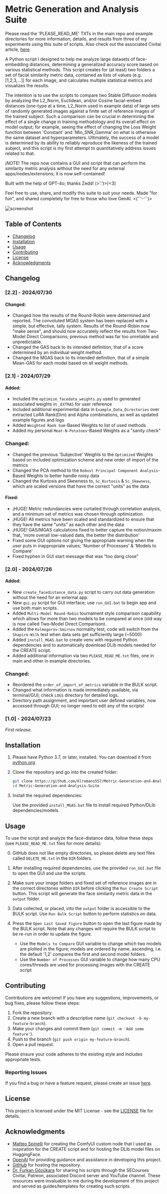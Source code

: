 # Metric Generation and Analysis Suite

Please read the 'PLEASE_READ_ME' TXTs in the main repo and example directories for more information, details, and results from three of my experiments using this suite of scripts. Also check out the associated Civitai article, [here](https://civitai.com/articles/6327/statistical-analysis-of-ai-models-an-overview-of-the-mgas-comparison-method-and-scripts)

A Python script I designed to help me analyze large datasets of face-embedding distances, determining a generalized accuracy score based on various statistical methods. This script creates for (at least) two folders a set of facial similarity metric data, contained as lists of values (e.g. \[1,2,3,...\]) for each image, 
and calculates multiple statistical metrics and visualizes the results. 

The intention is to use the scripts to compare two Stable Diffusion models by analyzing the L2_Norm, Euclidean, and/or Cosine facial-embed distances (one-type at a time, L2_Norm used in example data) 
of large sets of randomly generated images against a finite set of reference images of the trained subject. 
Such a comparison can be crucial in determining the effect of a single change in training methodology and its overall effect on model output; for example, seeing the effect of changing the Loss Weight function between 'Constant' and 'Min_SNR_Gamma' on what is otherwise the same dataset and hyperparameters. 
Ultimately, the success of a model is determined by its ability to reliably reproduce the likeness of the trained subject, and this script is my first attempt to quantitatively address issues related to that.

¡NOTE! The repo now contains a GUI and script that can perform the similarity metric analysis without the need for any external apps/nodes/extensions; it is now self-contained!

Built with the help of GPT-4o; thanks Zedd! (>'.')>[<3] 

Feel free to use, share, and modify this suite to suit your needs.
Made "for fun", and shared completely for free to those who love GenAI.
<(˶ᵔᵕᵔ˶)>

![screenshot](EXAMPLES/Example_Figures/Example_Figure_0_v2-2GUI.png)

## Table of Contents

- [Changelog](#changelog)
- [Installation](#installation)
- [Usage](#usage)
- [Contributing](#contributing)
- [License](#license)
- [Acknowledgments](#acknowledgments)

## Changelog

### [2.2] - 2024/07/30

#### Changed:
- Changed how the results of the Round-Robin were determined and reported. The convoluted MGAS system has been replaced with a simple, but effective, tally system.
  Results of the Round-Robin now "make sense", and should now accurately reflect the results from Two-Model Direct Comparisons; previous method was far too unreliable and unpredictable.
- Changed the GAS back to its intended definition, that of a score determined by an individual weight method.
- Changed the MGAS back to its intended definition, that of a simple Mean-GAS for each model based on all weight methods. 

### [2.1] - 2024/07/29

#### Added:
- Included the `optimize_facedata_weights.py` used to generated associated weights in `_EXTRAS` for user reference
- Included additional experimental data in `Example_Data_Directories` over extracted LoRA Rank(Dim) and Alpha combinations,
  as well as updated example figures and logs
- Added `Weighted Rank Sum`-Based Weights to list of used methods
- Added my personal `Meat-N-Potatoes`-Based Weights as a "sanity check"

### Changed:
- Changed the previous 'Subjective' Weights to the `Optimized` Weights based on included optimization scheme and new order of import of the metrics
- Changed the PCA method to the `Robust Principal Component Analysis`-Based Weights to better handle noisy data
- Changed the Kurtosis and Skewness to, `Sc_Kurtosis` & `Sc_Skewness`, which are scaled versions that have the correct "units" as the data

#### Fixed:
- ¡HUGE! Metric redundancies were curtailed through correlation analysis, and a minimum set of metrics was chosen through optimization
- ¡HUGE! All metrics have been scaled and standardized to ensure that they have the same "units" as each other and the data
- ¡HUGE! GAS/MGAS calculations fixed to better capture the notion/maxim that, 'more overall low-valued data, the better the distribution'
- Fixed some GUI options not giving the appropriate warning when the user puts in inappropriate values; 'Number of Processes' & 'Models to Compare'
- Fixed hyphen in GUI start message that was "too dang close"

### [2.0] - 2024/07/26

#### Added:
- New `create_facedistance_data.py` script to carry out data generation without the need for an external app.
- New `gui.py` script for GUI interface; use `run_GUI.bat` to begin app and use both main scripts.
- Added `Multi-Model Round-Robin` tournament style comparison capability which allows for more than two models to be compared at once
  (old way is now called Two-Model Direct Comparison).
- Added the `Kolmogorov-Smirnov` normality test; code will switch from the `Shapiro-Wilk` test when data sets get sufficiently large (~5000)
- Added `install_MGAS.bat` to create venv with required Python dependencies and to automatically download DLib models needed for the CREATE script.
- Added additional information via two `PLEASE_READ_ME.txt` files, one in main and other in example directories.
  
### Changed:
- Reordered the `order_of_import_of_metrics` variable in the BULK script.
- Changed what information is made immediately available, via terminal/GUI; check `LOGS` directory for detailed logs.
- Directory path assignment, and important user defined variables, now accessed through GUI; no longer need to edit any of the scripts!

### [1.0] - 2024/07/23
_First release._

## Installation

1. Please have Python 3.7, or later, installed. You can download it from [python.org](https://www.python.org/downloads/).

2. Clone the repository and go into the created folder:
    ```sh
    git clone https://github.com/klromans557/Metric-Generation-and-Analysis-Suite
    cd Metric-Generation-and-Analysis-Suite
    ```

3. Install the required dependencies:

    Use the provided `install_MGAS.bat` file to install required Python/DLib dependencies/models.
    
## Usage

To use the script and analyze the face-distance data, follow these steps (see `PLEASE_READ_ME.txt` files for more details):

0. GitHub does not like empty directories, so please delete any text files called `DELETE_ME.txt` in the `DIR` folders.
   
1. After installing required dependencies, use the provided `run_GUI.bat` file to open the GUI and use the scripts.
   
2. Make sure your image folders and fixed set of reference images are in the correct directories within `DIR` before clicking the `Run Create Script` button.
   This script will generate the face similarity metric data in the `output` folder.

3. Data collected, or placed, into the `output` folder is accessible to the BULK script. Use `Run Bulk Script` button to perform statistics on data.

4. Press the `Open Last Saved Figure` button to open the last figure made by the BULK script. Note that any changes will require the BULK script to be re-run
   in order to update the figure.
   - Use the `Models to Compare` GUI variable to change which two models are plotted in the figure; models are ordered by name, ascending,
     i.e. the default '1,2' compares the first and second model folders.
   - Use the `Number of Processes` GUI variable to change how many CPU cores/threads are used for processing images with the CREATE script

## Contributing

Contributions are welcome! If you have any suggestions, improvements, or bug fixes, please follow these steps:

1. Fork the repository.
2. Create a new branch with a descriptive name (`git checkout -b my-feature-branch`).
3. Make your changes and commit them (`git commit -m 'Add some feature'`).
4. Push to the branch (`git push origin my-feature-branch`).
5. Open a pull request.

Please ensure your code adheres to the existing style and includes appropriate tests.

### Reporting Issues

If you find a bug or have a feature request, please create an issue [here](https://github.com/klromans557/Metric-Generation-and-Analysis-Suite/issues).

## License

This project is licensed under the MIT License - see the [LICENSE](LICENSE) file for details.

## Acknowledgments

- [Matteo Spinelli](https://github.com/cubiq/ComfyUI_FaceAnalysis) for creating the ComfyUI custom node that I used as inspiration for the CREATE script
  and for hosting the DLib model files on HuggingFace.
- [OpenAI](https://www.openai.com) for providing guidance and assistance in developing this project.
- [GitHub](https://github.com) for hosting the repository.
- [Dr. Furkan Gözükara](https://civitai.com/user/SECourses) for sharing his scripts through the SECourses Civitai, Patreon, associated Discord server and YouTube channel.
  These resources were invaluable to me during the development of this project and served as guides/templates for creating such scripts.
